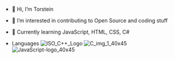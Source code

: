 - 👋 Hi, I’m Torstein
- 👀 I’m interested in contributing to Open Source and coding stuff
-  🌱 Currently learning JavaScript, HTML, CSS, C#

-  Languages
  ![ISO_C++_Logo](https://github.com/Trind20/Trind20/assets/141224356/cbf56189-e4c7-4536-9870-435cc429c75d)
  ![C_img_1_40x45](https://github.com/Trind20/Trind20/assets/141224356/535c4f0f-f037-46ce-8d97-919f800cc1a8)
  ![JavaScript-logo_40x45](https://github.com/Trind20/Trind20/assets/141224356/24ad8121-c40b-4d78-be22-e57ed38dcbfd)



<!---
Trind20/Trind20 is a ✨ special ✨ repository because its `README.md` (this file) appears on your GitHub profile.
You can click the Preview link to take a look at your changes.
--->
